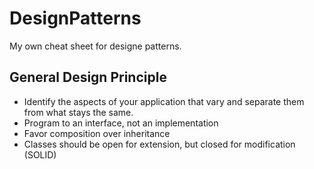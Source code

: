 # DesignPatterns
My own cheat sheet for designe patterns.
## General Design Principle
- Identify the aspects of your application that vary and separate them from what stays the same. 
- Program to an interface, not an implementation
- Favor composition over inheritance
- Classes should be open for extension, but closed for modification (SOLID)
